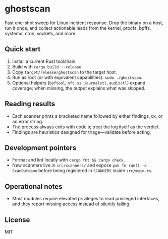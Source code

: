 # ghostscan

Fast one-shot sweep for Linux incident response. Drop the binary on a host, run it once, and collect actionable leads from the kernel, procfs, bpffs, systemd, cron, sockets, and more.

## Quick start

1. Install a current Rust toolchain.
2. Build with `cargo build --release`.
3. Copy `target/release/ghostscan` to the target host.
4. Run as root (or with equivalent capabilities): `sudo ./ghostscan`.
5. Optional helpers (`bpftool`, `nft`, `ss`, `journalctl`, `auditctl`) expand coverage; when missing, the output explains what was skipped.

## Reading results

- Each scanner prints a bracketed name followed by either findings, `OK`, or an error string.
- The process always exits with code `0`; treat the log itself as the verdict.
- Findings are heuristics designed for triage—validate before acting.

## Development pointers

- Format and lint locally with `cargo fmt && cargo check`.
- New scanners live in `src/scanners/` and expose `pub fn run() -> ScanOutcome` before being registered in `SCANNERS` inside `src/main.rs`.

## Operational notes

- Most modules require elevated privileges to read privileged interfaces, and they report missing access instead of silently failing.

## License

MIT
